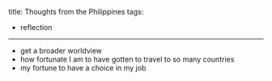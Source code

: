 title: Thoughts from the Philippines
tags:
- reflection
---

- get a broader worldview
- how fortunate I am to have gotten to travel to so many countries
- my fortune to have a choice in my job